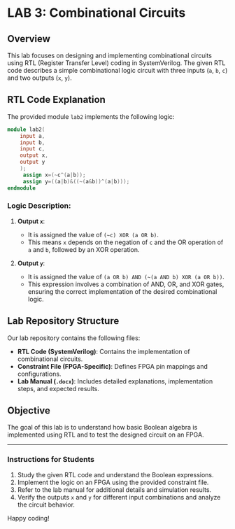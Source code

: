 # LAB 3: Combinational Circuits

## Overview
This lab focuses on designing and implementing combinational circuits using RTL (Register Transfer Level) coding in SystemVerilog. The given RTL code describes a simple combinational logic circuit with three inputs (`a`, `b`, `c`) and two outputs (`x`, `y`).

## RTL Code Explanation
The provided module `lab2` implements the following logic:

```verilog
module lab2(
    input a,
    input b,
    input c,
    output x,
    output y
    );
     assign x=(~c^(a|b));
     assign y=((a|b)&((~(a&b))^(a|b)));
endmodule
```
### Logic Description:
1. **Output `x`**:
   - It is assigned the value of `(~c) XOR (a OR b)`. 
   - This means `x` depends on the negation of `c` and the OR operation of `a` and `b`, followed by an XOR operation.

2. **Output `y`**:
   - It is assigned the value of `(a OR b) AND (~(a AND b) XOR (a OR b))`.
   - This expression involves a combination of AND, OR, and XOR gates, ensuring the correct implementation of the desired combinational logic.

## Lab Repository Structure
Our lab repository contains the following files:

- **RTL Code (SystemVerilog)**: Contains the implementation of combinational circuits.
- **Constraint File (FPGA-Specific)**: Defines FPGA pin mappings and configurations.
- **Lab Manual (`.docx`)**: Includes detailed explanations, implementation steps, and expected results.

## Objective
The goal of this lab is to understand how basic Boolean algebra is implemented using RTL and to test the designed circuit on an FPGA.

---

### Instructions for Students
1. Study the given RTL code and understand the Boolean expressions.
2. Implement the logic on an FPGA using the provided constraint file.
3. Refer to the lab manual for additional details and simulation results.
4. Verify the outputs `x` and `y` for different input combinations and analyze the circuit behavior.

Happy coding!

